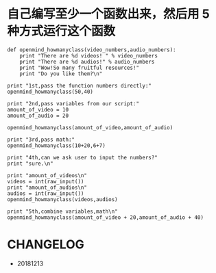 
# 自己编写至少一个函数出来，然后用 5 种方式运行这个函数

    def openmind_howmanyclass(video_numbers,audio_numbers):
        print "There are %d videos! " % video_numbers
        print "There are %d audios!" % audio_numbers
        print "Wow!So many fruitful resources!"
        print "Do you like them?\n"
        
    print "1st,pass the function numbers directly:"
    openmind_howmanyclass(50,40)
        
    print "2nd,pass variables from our script:"
    amount_of_video = 10
    amount_of_audio = 20
    
    openmind_howmanyclass(amount_of_video,amount_of_audio)
    
    print "3rd,pass math:"
    openmind_howmanyclass(10+20,6+7)
    
    print "4th,can we ask user to input the numbers?"
    print "sure.\n"
    
    print "amount_of_videos\n"
    videos = int(raw_input())
    print "amount_of_audios\n"
    audios = int(raw_input())
    openmind_howmanyclass(videos,audios)
    
    print "5th,combine variables,math\n"
    openmind_howmanyclass(amount_of_video + 20,amount_of_audio + 40)
    
        



# CHANGELOG
- 20181213
